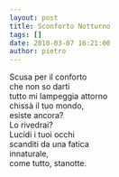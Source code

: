 ```yaml
---
layout: post
title: Sconforto Notturno
tags: []
date: 2010-03-07 16:21:00
author: pietro
---
```

Scusa per il conforto<br/>che non so darti<br/>tutto mi lampeggia attorno<br/>chissà il tuo mondo,<br/>esiste ancora?<br/>Lo rivedrai?<br/>Lucidi i tuoi occhi<br/>scanditi da una fatica<br/>innaturale,<br/>come tutto, stanotte.
